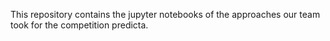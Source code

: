 This repository contains the jupyter notebooks of the approaches our team took for the competition predicta. 